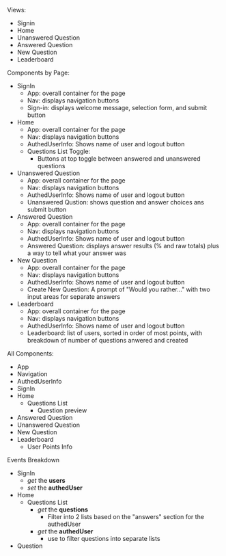 Views:
- Signin
- Home
- Unanswered Question
- Answered Question
- New Question
- Leaderboard

Components by Page:
- SignIn
  - App: overall container for the page
  - Nav: displays navigation buttons
  - Sign-in: displays welcome message, selection form, and submit button
- Home
  - App: overall container for the page
  - Nav: displays navigation buttons
  - AuthedUserInfo: Shows name of user and logout button
  - Questions List Toggle:
    - Buttons at top toggle between answered and unanswered questions
- Unanswered Question
  - App: overall container for the page
  - Nav: displays navigation buttons
  - AuthedUserInfo: Shows name of user and logout button
  - Unanswered Qustion: shows question and answer choices ans submit button
- Answered Question
  - App: overall container for the page
  - Nav: displays navigation buttons
  - AuthedUserInfo: Shows name of user and logout button
  - Answered Question: displays answer results (% and raw totals) plus a way to tell what your answer was
- New Question
  - App: overall container for the page
  - Nav: displays navigation buttons
  - AuthedUserInfo: Shows name of user and logout button
  - Create New Question: A prompt of "Would you rather..." with two input areas for separate answers
- Leaderboard
  - App: overall container for the page
  - Nav: displays navigation buttons
  - AuthedUserInfo: Shows name of user and logout button
  - Leaderboard: list of users, sorted in order of most points, with breakdown of number of questions anwered and created

All Components:
- App
- Navigation
- AuthedUserInfo
- SignIn
- Home
  - Questions List
    - Question preview
- Answered Question
- Unanswered Question
- New Question
- Leaderboard
  - User Points Info

Events Breakdown
- SignIn
  - *get* the **users**
  - *set* the **authedUser**
- Home
  - Questions List
    - *get* the **questions**
      - Filter into 2 lists based on the "answers" section for the authedUser
    - *get* the **authedUser**
      - use to filter questions into separate lists
- Question 